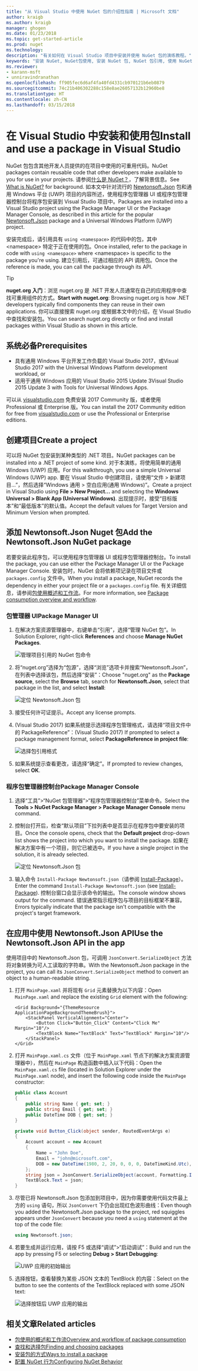 ```yaml
---
title: "从 Visual Studio 中使用 NuGet 包的介绍性指南 | Microsoft 文档"
author: kraigb
ms.author: kraigb
manager: ghogen
ms.date: 01/23/2018
ms.topic: get-started-article
ms.prod: nuget
ms.technology: 
description: "有关如何在 Visual Studio 项目中安装并使用 NuGet 包的演练教程。"
keywords: "安装 NuGet, NuGet包使用, 安装 NuGet 包, NuGet 包引用, 使用 NuGet 包"
ms.reviewer:
- karann-msft
- unniravindranathan
ms.openlocfilehash: ff905fec6d6af4fa40fd4331cb970121b6eb0879
ms.sourcegitcommit: 74c21b406302288c158e8ae26057132b12960be8
ms.translationtype: HT
ms.contentlocale: zh-CN
ms.lasthandoff: 03/15/2018
---
```

# <a name="install-and-use-a-package-in-visual-studio"></a><span data-ttu-id="817df-104">在 Visual Studio 中安装和使用包</span><span class="sxs-lookup"><span data-stu-id="817df-104">Install and use a package in Visual Studio</span></span>

<span data-ttu-id="817df-105">NuGet 包包含其他开发人员提供的在项目中使用的可重用代码。</span><span class="sxs-lookup"><span data-stu-id="817df-105">NuGet packages contain reusable code that other developers make available to you for use in your projects.</span></span> <span data-ttu-id="817df-106">请参阅[什么是 NuGet？](../What-is-NuGet.md)，了解背景信息。</span><span class="sxs-lookup"><span data-stu-id="817df-106">See [What is NuGet?](../What-is-NuGet.md) for background.</span></span> <span data-ttu-id="817df-107">如本文中针对流行的 [Newtonsoft.Json](https://www.nuget.org/packages/Newtonsoft.Json/) 包和通用 Windows 平台 (UWP) 项目的内容所述，使用程序包管理器 UI 或程序包管理器控制台将程序包安装到 Visual Studio 项目中。</span><span class="sxs-lookup"><span data-stu-id="817df-107">Packages are installed into a Visual Studio project using the Package Manager UI or the Package Manager Console, as described in this article for the popular [Newtonsoft.Json](https://www.nuget.org/packages/Newtonsoft.Json/) package and a Universal Windows Platform (UWP) project.</span></span>

<span data-ttu-id="817df-108">安装完成后，请引用具有 `using <namespace>` 的代码中的包，其中 \<namespace\> 特定于正在使用的包。</span><span class="sxs-lookup"><span data-stu-id="817df-108">Once installed, refer to the package in code with `using <namespace>` where \<namespace\> is specific to the package you're using.</span></span> <span data-ttu-id="817df-109">建立引用后，可通过相应的 API 调用包。</span><span class="sxs-lookup"><span data-stu-id="817df-109">Once the reference is made, you can call the package through its API.</span></span>

> [!Tip]
> <span data-ttu-id="817df-110">**nuget.org 入门**：浏览 nuget.org 是 .NET 开发人员通常在自己的应用程序中查找可重用组件的方式。</span><span class="sxs-lookup"><span data-stu-id="817df-110">**Start with nuget.org**: Browsing nuget.org is how .NET developers typically find components they can reuse in their own applications.</span></span> <span data-ttu-id="817df-111">你可以直接搜索 nuget.org 或根据本文中的介绍，在 Visual Studio 中查找和安装包。</span><span class="sxs-lookup"><span data-stu-id="817df-111">You can search nuget.org directly or find and install packages within Visual Studio as shown in this article.</span></span>

## <a name="prerequisites"></a><span data-ttu-id="817df-112">系统必备</span><span class="sxs-lookup"><span data-stu-id="817df-112">Prerequisites</span></span>

- <span data-ttu-id="817df-113">具有通用 Windows 平台开发工作负载的 Visual Studio 2017，或</span><span class="sxs-lookup"><span data-stu-id="817df-113">Visual Studio 2017 with the Universal Windows Platform development workload, or</span></span>
- <span data-ttu-id="817df-114">适用于通用 Windows 应用的 Visual Studio 2015 Update 3</span><span class="sxs-lookup"><span data-stu-id="817df-114">Visual Studio 2015 Update 3 with Tools for Universal Windows Apps.</span></span>

<span data-ttu-id="817df-115">可以从 [visualstudio.com](https://www.visualstudio.com/) 免费安装 2017 Community 版，或者使用 Professional 或 Enterprise 版。</span><span class="sxs-lookup"><span data-stu-id="817df-115">You can install the 2017 Community edition for free from [visualstudio.com](https://www.visualstudio.com/) or use the Professional or Enterprise editions.</span></span>

## <a name="create-a-project"></a><span data-ttu-id="817df-116">创建项目</span><span class="sxs-lookup"><span data-stu-id="817df-116">Create a project</span></span>

<span data-ttu-id="817df-117">可以将 NuGet 包安装到某种类型的 .NET 项目。</span><span class="sxs-lookup"><span data-stu-id="817df-117">NuGet packages can be installed into a .NET project of some kind.</span></span> <span data-ttu-id="817df-118">对于本演练，将使用简单的通用 Windows (UWP) 应用。</span><span class="sxs-lookup"><span data-stu-id="817df-118">For this walkthrough, you use a simple Universal Windows (UWP) app.</span></span> <span data-ttu-id="817df-119">要在 Visual Studio 中创建项目，请使用“文件 > 新建项目...”，然后选择“Windows 通用 > 空白应用(通用 Windows)”。</span><span class="sxs-lookup"><span data-stu-id="817df-119">Create a project in Visual Studio using **File > New Project...** and selecting the **Windows Universal > Blank App (Universal Windows)**.</span></span> <span data-ttu-id="817df-120">出现提示时，接受“目标版本”和“最低版本”的默认值。</span><span class="sxs-lookup"><span data-stu-id="817df-120">Accept the default values for Target Version and Minimum Version when prompted.</span></span>

## <a name="add-the-newtonsoftjson-nuget-package"></a><span data-ttu-id="817df-121">添加 Newtonsoft.Json Nuget 包</span><span class="sxs-lookup"><span data-stu-id="817df-121">Add the Newtonsoft.Json NuGet package</span></span>

<span data-ttu-id="817df-122">若要安装此程序包，可以使用程序包管理器 UI 或程序包管理器控制台。</span><span class="sxs-lookup"><span data-stu-id="817df-122">To install the package, you can use either the Package Manager UI or the Package Manager Console.</span></span> <span data-ttu-id="817df-123">安装包时，NuGet 会将依赖项记录在项目文件或 `packages.config` 文件中。</span><span class="sxs-lookup"><span data-stu-id="817df-123">When you install a package, NuGet records the dependency in either your project file or a `packages.config` file.</span></span> <span data-ttu-id="817df-124">有关详细信息，请参阅[包使用概述和工作流](../consume-packages/Overview-and-Workflow.md)。</span><span class="sxs-lookup"><span data-stu-id="817df-124">For more information, see [Package consumption overview and workflow](../consume-packages/Overview-and-Workflow.md).</span></span>

### <a name="package-manager-ui"></a><span data-ttu-id="817df-125">包管理器 UI</span><span class="sxs-lookup"><span data-stu-id="817df-125">Package Manager UI</span></span>

1. <span data-ttu-id="817df-126">在解决方案资源管理器中，右键单击“引用”，选择“管理 NuGet 包”。</span><span class="sxs-lookup"><span data-stu-id="817df-126">In Solution Explorer, right-click **References** and choose **Manage NuGet Packages**.</span></span>

    ![管理项目引用的 NuGet 包命令](media/QS_Use-02-ManageNuGetPackages.png)

1. <span data-ttu-id="817df-128">将“nuget.org”选择为“包源”，选择“浏览”选项卡并搜索“Newtonsoft.Json”，在列表中选择该包，然后选择“安装”：</span><span class="sxs-lookup"><span data-stu-id="817df-128">Choose "nuget.org" as the **Package source**, select the **Browse** tab, search for **Newtonsoft.Json**, select that package in the list, and select **Install**:</span></span>

    ![定位 Newtonsoft.Json 包](media/QS_Use-03-NewtonsoftJson.png)

1. <span data-ttu-id="817df-130">接受任何许可证提示。</span><span class="sxs-lookup"><span data-stu-id="817df-130">Accept any license prompts.</span></span>

1. <span data-ttu-id="817df-131">(Visual Studio 2017) 如果系统提示选择程序包管理格式，请选择“项目文件中的 PackageReference”：</span><span class="sxs-lookup"><span data-stu-id="817df-131">(Visual Studio 2017) If prompted to select a package management format, select **PackageReference in project file**:</span></span>

    ![选择包引用格式](media/QS_Use-03b-SelectFormat.png)

1. <span data-ttu-id="817df-133">如果系统提示查看更改，请选择“确定”。</span><span class="sxs-lookup"><span data-stu-id="817df-133">If prompted to review changes, select **OK**.</span></span>

### <a name="package-manager-console"></a><span data-ttu-id="817df-134">程序包管理器控制台</span><span class="sxs-lookup"><span data-stu-id="817df-134">Package Manager Console</span></span>

1. <span data-ttu-id="817df-135">选择“工具”>“NuGet 包管理器”>“程序包管理器控制台”菜单命令。</span><span class="sxs-lookup"><span data-stu-id="817df-135">Select the **Tools > NuGet Package Manager > Package Manager Console** menu command.</span></span>

1. <span data-ttu-id="817df-136">控制台打开后，检查“默认项目”下拉列表中是否显示在程序包中要安装的项目。</span><span class="sxs-lookup"><span data-stu-id="817df-136">Once the console opens, check that the **Default project** drop-down list shows the project into which you want to install the package.</span></span> <span data-ttu-id="817df-137">如果在解决方案中有一个项目，则它已被选中。</span><span class="sxs-lookup"><span data-stu-id="817df-137">If you have a single project in the solution, it is already selected.</span></span>

    ![定位 Newtonsoft.Json 包](media/QS_Use-08-Console1.png)

1. <span data-ttu-id="817df-139">输入命令 `Install-Package Newtonsoft.json`（请参阅 [Install-Package](../tools/ps-ref-install-package.md)）。</span><span class="sxs-lookup"><span data-stu-id="817df-139">Enter the command `Install-Package Newtonsoft.json` (see [Install-Package](../tools/ps-ref-install-package.md)).</span></span> <span data-ttu-id="817df-140">控制台窗口会显示该命令的输出。</span><span class="sxs-lookup"><span data-stu-id="817df-140">The console window shows output for the command.</span></span> <span data-ttu-id="817df-141">错误通常指示程序包与项目的目标框架不兼容。</span><span class="sxs-lookup"><span data-stu-id="817df-141">Errors typically indicate that the package isn't compatible with the project's target framework.</span></span>

## <a name="use-the-newtonsoftjson-api-in-the-app"></a><span data-ttu-id="817df-142">在应用中使用 Newtonsoft.Json API</span><span class="sxs-lookup"><span data-stu-id="817df-142">Use the Newtonsoft.Json API in the app</span></span>

<span data-ttu-id="817df-143">使用项目中的 Newtonsoft.Json 包，可调用 `JsonConvert.SerializeObject` 方法将对象转换为可人工读取的字符串。</span><span class="sxs-lookup"><span data-stu-id="817df-143">With the Newtonsoft.Json package in the project, you can call its `JsonConvert.SerializeObject` method to convert an object to a human-readable string.</span></span>

1. <span data-ttu-id="817df-144">打开 `MainPage.xaml` 并将现有 `Grid` 元素替换为以下内容：</span><span class="sxs-lookup"><span data-stu-id="817df-144">Open `MainPage.xaml` and replace the existing `Grid` element with the following:</span></span>

    ```xaml
    <Grid Background="{ThemeResource ApplicationPageBackgroundThemeBrush}">
        <StackPanel VerticalAlignment="Center">
            <Button Click="Button_Click" Content="Click Me" Margin="10"/>
            <TextBlock Name="TextBlock" Text="TextBlock" Margin="10"/>
        </StackPanel>
    </Grid>
    ```

1. <span data-ttu-id="817df-145">打开 `MainPage.xaml.cs` 文件（位于 `MainPage.xaml` 节点下的解决方案资源管理器中），然后在 `MainPage` 构造函数中插入以下代码：</span><span class="sxs-lookup"><span data-stu-id="817df-145">Open the `MainPage.xaml.cs` file (located in Solution Explorer under the `MainPage.xaml` node), and insert the following code inside the `MainPage` constructor:</span></span>

    ```cs
    public class Account
    {
        public string Name { get; set; }
        public string Email { get; set; }
        public DateTime DOB { get; set; }
    }

    private void Button_Click(object sender, RoutedEventArgs e)
    {
        Account account = new Account
        {
            Name = "John Doe",
            Email = "john@microsoft.com",
            DOB = new DateTime(1980, 2, 20, 0, 0, 0, DateTimeKind.Utc),
        };
        string json = JsonConvert.SerializeObject(account, Formatting.Indented);
        TextBlock.Text = json;
    }
    ```

1. <span data-ttu-id="817df-146">尽管已将 Newtonsoft.Json 包添加到项目中，因为你需要使用代码文件最上方的 `using` 语句，所以 `JsonConvert` 下仍会出现红色波形曲线：</span><span class="sxs-lookup"><span data-stu-id="817df-146">Even though you added the Newtonsoft.Json package to the project, red squiggles appears under `JsonConvert` because you need a `using` statement at the top of the code file:</span></span>

    ```cs
    using Newtonsoft.json;
    ```

1. <span data-ttu-id="817df-147">若要生成并运行应用，请按 F5 或选择“调试”>“启动调试”：</span><span class="sxs-lookup"><span data-stu-id="817df-147">Build and run the app by pressing F5 or selecting **Debug > Start Debugging**:</span></span>

    ![UWP 应用的初始输出](media/QS_Use-06-AppStart.png)

1. <span data-ttu-id="817df-149">选择按钮，查看替换为某些 JSON 文本的 TextBlock 的内容：</span><span class="sxs-lookup"><span data-stu-id="817df-149">Select on the button to see the contents of the TextBlock replaced with some JSON text:</span></span>

    ![选择按钮后 UWP 应用的输出](media/QS_Use-07-AppEnd.png)

## <a name="related-articles"></a><span data-ttu-id="817df-151">相关文章</span><span class="sxs-lookup"><span data-stu-id="817df-151">Related articles</span></span>

- [<span data-ttu-id="817df-152">包使用的概述和工作流</span><span class="sxs-lookup"><span data-stu-id="817df-152">Overview and workflow of package consumption</span></span>](../consume-packages/overview-and-workflow.md)
- [<span data-ttu-id="817df-153">查找和选择包</span><span class="sxs-lookup"><span data-stu-id="817df-153">Finding and choosing packages</span></span>](../consume-packages/finding-and-choosing-packages.md)
- [<span data-ttu-id="817df-154">安装包的方式</span><span class="sxs-lookup"><span data-stu-id="817df-154">Ways to install a package</span></span>](../consume-packages/ways-to-install-a-package.md)
- [<span data-ttu-id="817df-155">配置 NuGet 行为</span><span class="sxs-lookup"><span data-stu-id="817df-155">Configuring NuGet Behavior</span></span>](../consume-packages/configuring-nuget-behavior.md)
